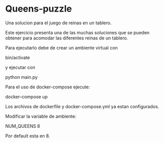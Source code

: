 # Queens-puzzle
Una solucion para el juego de reinas en un tablero.


Este ejercicio presenta una de las muchas soluciones que se pueden obtener para acomodar las diferentes reinas de un tablero.

Para ejecutarlo debe de crear un ambiente virtual con

bin/activate

y ejecutar con

python main.py


Para el uso de docker-compose ejecute:

docker-compose up

Los archivos de dockerfile y docker-compose.yml ya estan configurados.

Modificar la variable de ambiente:
 
 NUM_QUEENS 8
 
 Por default esta en 8.
 
 
